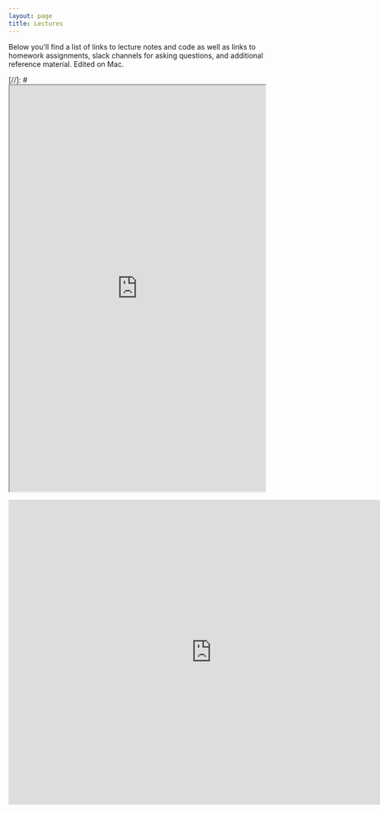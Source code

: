 ```yaml
---
layout: page
title: Lectures
---
```


Below you'll find a list of links to lecture notes and code as well as links to homework assignments, slack channels for asking questions, and additional reference material. Edited on Mac.

[//]: # <iframe src="https://docs.google.com/spreadsheets/d/e/2PACX-1vSrNt7viwxbg-gE62rdPQ9dW1OcvJ_aDTuJ0l9dfQ-Qv802Yxfqdzbu73zDPveG7mUiAqFnLp7-GyMr/pubhtml?gid=0&single=true" width="100%" height="800"></iframe>

<iframe src="https://calendar.google.com/calendar/embed?src=uprcut45jkn9f43ofdkjd50s88%40group.calendar.google.com&ctz=Europe%2FIstanbul" style="border: 0" width="800" height="600" frameborder="0" scrolling="no"></iframe>
